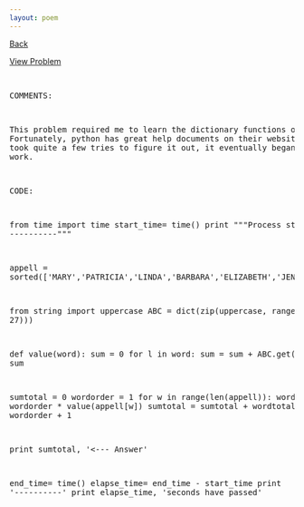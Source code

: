 ```yaml
---
layout: poem
---
```



<html>

<head>
<title>Euler - Problem 22</title>

<script type="text/javascript">

  var _gaq = _gaq || [];
  _gaq.push(['_setAccount', 'UA-16960753-5']);
  _gaq.push(['_trackPageview']);

  (function() {
    var ga = document.createElement('script'); ga.type = 'text/javascript'; ga.async = true;
    ga.src = ('https:' == document.location.protocol ? 'https://ssl' : 'http://www') + '.google-analytics.com/ga.js';
    var s = document.getElementsByTagName('script')[0]; s.parentNode.insertBefore(ga, s);
  })();

</script>

</head>

<body>

<p><a href="../index.html">Back</a></p>
<p><a href="http://projecteuler.net/problem=22" target="_blank">View Problem</a></p>
<pre>

COMMENTS:

This problem required me to learn the dictionary functions of python. Fortunately, python has great help documents on their website. Though 
it took quite a few tries to figure it out, it eventually began to work.


CODE:

from time import time
start_time= time()
print """Process started
----------"""

appell = sorted(['MARY','PATRICIA','LINDA','BARBARA','ELIZABETH','JENNIFER','MARIA','SUSAN','MARGARET','DOROTHY','LISA','NANCY','KAREN','BETTY','HELEN','SANDRA','DONNA','CAROL','RUTH','SHARON','MICHELLE','LAURA','SARAH','KIMBERLY','DEBORAH','JESSICA','SHIRLEY','CYNTHIA','ANGELA','MELISSA','BRENDA','AMY','ANNA','REBECCA','VIRGINIA','KATHLEEN','PAMELA','MARTHA','DEBRA','AMANDA','STEPHANIE','CAROLYN','CHRISTINE','MARIE','JANET','CATHERINE','FRANCES','ANN','JOYCE','DIANE','ALICE','JULIE','HEATHER','TERESA','DORIS','GLORIA','EVELYN','JEAN','CHERYL','MILDRED','KATHERINE','JOAN','ASHLEY','JUDITH','ROSE','JANICE','KELLY','NICOLE','JUDY','CHRISTINA','KATHY','THERESA','BEVERLY','DENISE','TAMMY','IRENE','JANE','LORI','RACHEL','MARILYN','ANDREA','KATHRYN','LOUISE','SARA','ANNE','JACQUELINE','WANDA','BONNIE','JULIA','RUBY','LOIS','TINA','PHYLLIS','NORMA','PAULA','DIANA','ANNIE','LILLIAN','EMILY','ROBIN','PEGGY','CRYSTAL','GLADYS','RITA','DAWN','CONNIE','FLORENCE','TRACY','EDNA','TIFFANY','CARMEN','ROSA','CINDY','GRACE','WENDY','VICTORIA','EDITH','KIM','SHERRY','SYLVIA','JOSEPHINE','THELMA','SHANNON','SHEILA','ETHEL','ELLEN','ELAINE','MARJORIE','CARRIE','CHARLOTTE','MONICA','ESTHER','PAULINE','EMMA','JUANITA','ANITA','RHONDA','HAZEL','AMBER','EVA','DEBBIE','APRIL','LESLIE','CLARA','LUCILLE','JAMIE','JOANNE','ELEANOR','VALERIE','DANIELLE','MEGAN','ALICIA','SUZANNE','MICHELE','GAIL','BERTHA','DARLENE','VERONICA','JILL','ERIN','GERALDINE','LAUREN','CATHY','JOANN','LORRAINE','LYNN','SALLY','REGINA','ERICA','BEATRICE','DOLORES','BERNICE','AUDREY','YVONNE','ANNETTE','JUNE','SAMANTHA','MARION','DANA','STACY','ANA','RENEE','IDA','VIVIAN','ROBERTA','HOLLY','BRITTANY','MELANIE','LORETTA','YOLANDA','JEANETTE','LAURIE','KATIE','KRISTEN','VANESSA','ALMA','SUE','ELSIE','BETH','JEANNE','VICKI','CARLA','TARA','ROSEMARY','EILEEN','TERRI','GERTRUDE','LUCY','TONYA','ELLA','STACEY','WILMA','GINA','KRISTIN','JESSIE','NATALIE','AGNES','VERA','WILLIE','CHARLENE','BESSIE','DELORES','MELINDA','PEARL','ARLENE','MAUREEN','COLLEEN','ALLISON','TAMARA','JOY','GEORGIA','CONSTANCE','LILLIE','CLAUDIA','JACKIE','MARCIA','TANYA','NELLIE','MINNIE','MARLENE','HEIDI','GLENDA','LYDIA','VIOLA','COURTNEY','MARIAN','STELLA','CAROLINE','DORA','JO','VICKIE','MATTIE','TERRY','MAXINE','IRMA','MABEL','MARSHA','MYRTLE','LENA','CHRISTY','DEANNA','PATSY','HILDA','GWENDOLYN','JENNIE','NORA','MARGIE','NINA','CASSANDRA','LEAH','PENNY','KAY','PRISCILLA','NAOMI','CAROLE','BRANDY','OLGA','BILLIE','DIANNE','TRACEY','LEONA','JENNY','FELICIA','SONIA','MIRIAM','VELMA','BECKY','BOBBIE','VIOLET','KRISTINA','TONI','MISTY','MAE','SHELLY','DAISY','RAMONA','SHERRI','ERIKA','KATRINA','CLAIRE','LINDSEY','LINDSAY','GENEVA','GUADALUPE','BELINDA','MARGARITA','SHERYL','CORA','FAYE','ADA','NATASHA','SABRINA','ISABEL','MARGUERITE','HATTIE','HARRIET','MOLLY','CECILIA','KRISTI','BRANDI','BLANCHE','SANDY','ROSIE','JOANNA','IRIS','EUNICE','ANGIE','INEZ','LYNDA','MADELINE','AMELIA','ALBERTA','GENEVIEVE','MONIQUE','JODI','JANIE','MAGGIE','KAYLA','SONYA','JAN','LEE','KRISTINE','CANDACE','FANNIE','MARYANN','OPAL','ALISON','YVETTE','MELODY','LUZ','SUSIE','OLIVIA','FLORA','SHELLEY','KRISTY','MAMIE','LULA','LOLA','VERNA','BEULAH','ANTOINETTE','CANDICE','JUANA','JEANNETTE','PAM','KELLI','HANNAH','WHITNEY','BRIDGET','KARLA','CELIA','LATOYA','PATTY','SHELIA','GAYLE','DELLA','VICKY','LYNNE','SHERI','MARIANNE','KARA','JACQUELYN','ERMA','BLANCA','MYRA','LETICIA','PAT','KRISTA','ROXANNE','ANGELICA','JOHNNIE','ROBYN','FRANCIS','ADRIENNE','ROSALIE','ALEXANDRA','BROOKE','BETHANY','SADIE','BERNADETTE','TRACI','JODY','KENDRA','JASMINE','NICHOLE','RACHAEL','CHELSEA','MABLE','ERNESTINE','MURIEL','MARCELLA','ELENA','KRYSTAL','ANGELINA','NADINE','KARI','ESTELLE','DIANNA','PAULETTE','LORA','MONA','DOREEN','ROSEMARIE','ANGEL','DESIREE','ANTONIA','HOPE','GINGER','JANIS','BETSY','CHRISTIE','FREDA','MERCEDES','MEREDITH','LYNETTE','TERI','CRISTINA','EULA','LEIGH','MEGHAN','SOPHIA','ELOISE','ROCHELLE','GRETCHEN','CECELIA','RAQUEL','HENRIETTA','ALYSSA','JANA','KELLEY','GWEN','KERRY','JENNA','TRICIA','LAVERNE','OLIVE','ALEXIS','TASHA','SILVIA','ELVIRA','CASEY','DELIA','SOPHIE','KATE','PATTI','LORENA','KELLIE','SONJA','LILA','LANA','DARLA','MAY','MINDY','ESSIE','MANDY','LORENE','ELSA','JOSEFINA','JEANNIE','MIRANDA','DIXIE','LUCIA','MARTA','FAITH','LELA','JOHANNA','SHARI','CAMILLE','TAMI','SHAWNA','ELISA','EBONY','MELBA','ORA','NETTIE','TABITHA','OLLIE','JAIME','WINIFRED','KRISTIE','MARINA','ALISHA','AIMEE','RENA','MYRNA','MARLA','TAMMIE','LATASHA','BONITA','PATRICE','RONDA','SHERRIE','ADDIE','FRANCINE','DELORIS','STACIE','ADRIANA','CHERI','SHELBY','ABIGAIL','CELESTE','JEWEL','CARA','ADELE','REBEKAH','LUCINDA','DORTHY','CHRIS','EFFIE','TRINA','REBA','SHAWN','SALLIE','AURORA','LENORA','ETTA','LOTTIE','KERRI','TRISHA','NIKKI','ESTELLA','FRANCISCA','JOSIE','TRACIE','MARISSA','KARIN','BRITTNEY','JANELLE','LOURDES','LAUREL','HELENE','FERN','ELVA','CORINNE','KELSEY','INA','BETTIE','ELISABETH','AIDA','CAITLIN','INGRID','IVA','EUGENIA','CHRISTA','GOLDIE','CASSIE','MAUDE','JENIFER','THERESE','FRANKIE','DENA','LORNA','JANETTE','LATONYA','CANDY','MORGAN','CONSUELO','TAMIKA','ROSETTA','DEBORA','CHERIE','POLLY','DINA','JEWELL','FAY','JILLIAN','DOROTHEA','NELL','TRUDY','ESPERANZA','PATRICA','KIMBERLEY','SHANNA','HELENA','CAROLINA','CLEO','STEFANIE','ROSARIO','OLA','JANINE','MOLLIE','LUPE','ALISA','LOU','MARIBEL','SUSANNE','BETTE','SUSANA','ELISE','CECILE','ISABELLE','LESLEY','JOCELYN','PAIGE','JONI','RACHELLE','LEOLA','DAPHNE','ALTA','ESTER','PETRA','GRACIELA','IMOGENE','JOLENE','KEISHA','LACEY','GLENNA','GABRIELA','KERI','URSULA','LIZZIE','KIRSTEN','SHANA','ADELINE','MAYRA','JAYNE','JACLYN','GRACIE','SONDRA','CARMELA','MARISA','ROSALIND','CHARITY','TONIA','BEATRIZ','MARISOL','CLARICE','JEANINE','SHEENA','ANGELINE','FRIEDA','LILY','ROBBIE','SHAUNA','MILLIE','CLAUDETTE','CATHLEEN','ANGELIA','GABRIELLE','AUTUMN','KATHARINE','SUMMER','JODIE','STACI','LEA','CHRISTI','JIMMIE','JUSTINE','ELMA','LUELLA','MARGRET','DOMINIQUE','SOCORRO','RENE','MARTINA','MARGO','MAVIS','CALLIE','BOBBI','MARITZA','LUCILE','LEANNE','JEANNINE','DEANA','AILEEN','LORIE','LADONNA','WILLA','MANUELA','GALE','SELMA','DOLLY','SYBIL','ABBY','LARA','DALE','IVY','DEE','WINNIE','MARCY','LUISA','JERI','MAGDALENA','OFELIA','MEAGAN','AUDRA','MATILDA','LEILA','CORNELIA','BIANCA','SIMONE','BETTYE','RANDI','VIRGIE','LATISHA','BARBRA','GEORGINA','ELIZA','LEANN','BRIDGETTE','RHODA','HALEY','ADELA','NOLA','BERNADINE','FLOSSIE','ILA','GRETA','RUTHIE','NELDA','MINERVA','LILLY','TERRIE','LETHA','HILARY','ESTELA','VALARIE','BRIANNA','ROSALYN','EARLINE','CATALINA','AVA','MIA','CLARISSA','LIDIA','CORRINE','ALEXANDRIA','CONCEPCION','TIA','SHARRON','RAE','DONA','ERICKA','JAMI','ELNORA','CHANDRA','LENORE','NEVA','MARYLOU','MELISA','TABATHA','SERENA','AVIS','ALLIE','SOFIA','JEANIE','ODESSA','NANNIE','HARRIETT','LORAINE','PENELOPE','MILAGROS','EMILIA','BENITA','ALLYSON','ASHLEE','TANIA','TOMMIE','ESMERALDA','KARINA','EVE','PEARLIE','ZELMA','MALINDA','NOREEN','TAMEKA','SAUNDRA','HILLARY','AMIE','ALTHEA','ROSALINDA','JORDAN','LILIA','ALANA','GAY','CLARE','ALEJANDRA','ELINOR','MICHAEL','LORRIE','JERRI','DARCY','EARNESTINE','CARMELLA','TAYLOR','NOEMI','MARCIE','LIZA','ANNABELLE','LOUISA','EARLENE','MALLORY','CARLENE','NITA','SELENA','TANISHA','KATY','JULIANNE','JOHN','LAKISHA','EDWINA','MARICELA','MARGERY','KENYA','DOLLIE','ROXIE','ROSLYN','KATHRINE','NANETTE','CHARMAINE','LAVONNE','ILENE','KRIS','TAMMI','SUZETTE','CORINE','KAYE','JERRY','MERLE','CHRYSTAL','LINA','DEANNE','LILIAN','JULIANA','ALINE','LUANN','KASEY','MARYANNE','EVANGELINE','COLETTE','MELVA','LAWANDA','YESENIA','NADIA','MADGE','KATHIE','EDDIE','OPHELIA','VALERIA','NONA','MITZI','MARI','GEORGETTE','CLAUDINE','FRAN','ALISSA','ROSEANN','LAKEISHA','SUSANNA','REVA','DEIDRE','CHASITY','SHEREE','CARLY','JAMES','ELVIA','ALYCE','DEIRDRE','GENA','BRIANA','ARACELI','KATELYN','ROSANNE','WENDI','TESSA','BERTA','MARVA','IMELDA','MARIETTA','MARCI','LEONOR','ARLINE','SASHA','MADELYN','JANNA','JULIETTE','DEENA','AURELIA','JOSEFA','AUGUSTA','LILIANA','YOUNG','CHRISTIAN','LESSIE','AMALIA','SAVANNAH','ANASTASIA','VILMA','NATALIA','ROSELLA','LYNNETTE','CORINA','ALFREDA','LEANNA','CAREY','AMPARO','COLEEN','TAMRA','AISHA','WILDA','KARYN','CHERRY','QUEEN','MAURA','MAI','EVANGELINA','ROSANNA','HALLIE','ERNA','ENID','MARIANA','LACY','JULIET','JACKLYN','FREIDA','MADELEINE','MARA','HESTER','CATHRYN','LELIA','CASANDRA','BRIDGETT','ANGELITA','JANNIE','DIONNE','ANNMARIE','KATINA','BERYL','PHOEBE','MILLICENT','KATHERYN','DIANN','CARISSA','MARYELLEN','LIZ','LAURI','HELGA','GILDA','ADRIAN','RHEA','MARQUITA','HOLLIE','TISHA','TAMERA','ANGELIQUE','FRANCESCA','BRITNEY','KAITLIN','LOLITA','FLORINE','ROWENA','REYNA','TWILA','FANNY','JANELL','INES','CONCETTA','BERTIE','ALBA','BRIGITTE','ALYSON','VONDA','PANSY','ELBA','NOELLE','LETITIA','KITTY','DEANN','BRANDIE','LOUELLA','LETA','FELECIA','SHARLENE','LESA','BEVERLEY','ROBERT','ISABELLA','HERMINIA','TERRA','CELINA','TORI','OCTAVIA','JADE','DENICE','GERMAINE','SIERRA','MICHELL','CORTNEY','NELLY','DORETHA','SYDNEY','DEIDRA','MONIKA','LASHONDA','JUDI','CHELSEY','ANTIONETTE','MARGOT','BOBBY','ADELAIDE','NAN','LEEANN','ELISHA','DESSIE','LIBBY','KATHI','GAYLA','LATANYA','MINA','MELLISA','KIMBERLEE','JASMIN','RENAE','ZELDA','ELDA','MA','JUSTINA','GUSSIE','EMILIE','CAMILLA','ABBIE','ROCIO','KAITLYN','JESSE','EDYTHE','ASHLEIGH','SELINA','LAKESHA','GERI','ALLENE','PAMALA','MICHAELA','DAYNA','CARYN','ROSALIA','SUN','JACQULINE','REBECA','MARYBETH','KRYSTLE','IOLA','DOTTIE','BENNIE','BELLE','AUBREY','GRISELDA','ERNESTINA','ELIDA','ADRIANNE','DEMETRIA','DELMA','CHONG','JAQUELINE','DESTINY','ARLEEN','VIRGINA','RETHA','FATIMA','TILLIE','ELEANORE','CARI','TREVA','BIRDIE','WILHELMINA','ROSALEE','MAURINE','LATRICE','YONG','JENA','TARYN','ELIA','DEBBY','MAUDIE','JEANNA','DELILAH','CATRINA','SHONDA','HORTENCIA','THEODORA','TERESITA','ROBBIN','DANETTE','MARYJANE','FREDDIE','DELPHINE','BRIANNE','NILDA','DANNA','CINDI','BESS','IONA','HANNA','ARIEL','WINONA','VIDA','ROSITA','MARIANNA','WILLIAM','RACHEAL','GUILLERMINA','ELOISA','CELESTINE','CAREN','MALISSA','LONA','CHANTEL','SHELLIE','MARISELA','LEORA','AGATHA','SOLEDAD','MIGDALIA','IVETTE','CHRISTEN','ATHENA','JANEL','CHLOE','VEDA','PATTIE','TESSIE','TERA','MARILYNN','LUCRETIA','KARRIE','DINAH','DANIELA','ALECIA','ADELINA','VERNICE','SHIELA','PORTIA','MERRY','LASHAWN','DEVON','DARA','TAWANA','OMA','VERDA','CHRISTIN','ALENE','ZELLA','SANDI','RAFAELA','MAYA','KIRA','CANDIDA','ALVINA','SUZAN','SHAYLA','LYN','LETTIE','ALVA','SAMATHA','ORALIA','MATILDE','MADONNA','LARISSA','VESTA','RENITA','INDIA','DELOIS','SHANDA','PHILLIS','LORRI','ERLINDA','CRUZ','CATHRINE','BARB','ZOE','ISABELL','IONE','GISELA','CHARLIE','VALENCIA','ROXANNA','MAYME','KISHA','ELLIE','MELLISSA','DORRIS','DALIA','BELLA','ANNETTA','ZOILA','RETA','REINA','LAURETTA','KYLIE','CHRISTAL','PILAR','CHARLA','ELISSA','TIFFANI','TANA','PAULINA','LEOTA','BREANNA','JAYME','CARMEL','VERNELL','TOMASA','MANDI','DOMINGA','SANTA','MELODIE','LURA','ALEXA','TAMELA','RYAN','MIRNA','KERRIE','VENUS','NOEL','FELICITA','CRISTY','CARMELITA','BERNIECE','ANNEMARIE','TIARA','ROSEANNE','MISSY','CORI','ROXANA','PRICILLA','KRISTAL','JUNG','ELYSE','HAYDEE','ALETHA','BETTINA','MARGE','GILLIAN','FILOMENA','CHARLES','ZENAIDA','HARRIETTE','CARIDAD','VADA','UNA','ARETHA','PEARLINE','MARJORY','MARCELA','FLOR','EVETTE','ELOUISE','ALINA','TRINIDAD','DAVID','DAMARIS','CATHARINE','CARROLL','BELVA','NAKIA','MARLENA','LUANNE','LORINE','KARON','DORENE','DANITA','BRENNA','TATIANA','SAMMIE','LOUANN','LOREN','JULIANNA','ANDRIA','PHILOMENA','LUCILA','LEONORA','DOVIE','ROMONA','MIMI','JACQUELIN','GAYE','TONJA','MISTI','JOE','GENE','CHASTITY','STACIA','ROXANN','MICAELA','NIKITA','MEI','VELDA','MARLYS','JOHNNA','AURA','LAVERN','IVONNE','HAYLEY','NICKI','MAJORIE','HERLINDA','GEORGE','ALPHA','YADIRA','PERLA','GREGORIA','DANIEL','ANTONETTE','SHELLI','MOZELLE','MARIAH','JOELLE','CORDELIA','JOSETTE','CHIQUITA','TRISTA','LOUIS','LAQUITA','GEORGIANA','CANDI','SHANON','LONNIE','HILDEGARD','CECIL','VALENTINA','STEPHANY','MAGDA','KAROL','GERRY','GABRIELLA','TIANA','ROMA','RICHELLE','RAY','PRINCESS','OLETA','JACQUE','IDELLA','ALAINA','SUZANNA','JOVITA','BLAIR','TOSHA','RAVEN','NEREIDA','MARLYN','KYLA','JOSEPH','DELFINA','TENA','STEPHENIE','SABINA','NATHALIE','MARCELLE','GERTIE','DARLEEN','THEA','SHARONDA','SHANTEL','BELEN','VENESSA','ROSALINA','ONA','GENOVEVA','COREY','CLEMENTINE','ROSALBA','RENATE','RENATA','MI','IVORY','GEORGIANNA','FLOY','DORCAS','ARIANA','TYRA','THEDA','MARIAM','JULI','JESICA','DONNIE','VIKKI','VERLA','ROSELYN','MELVINA','JANNETTE','GINNY','DEBRAH','CORRIE','ASIA','VIOLETA','MYRTIS','LATRICIA','COLLETTE','CHARLEEN','ANISSA','VIVIANA','TWYLA','PRECIOUS','NEDRA','LATONIA','LAN','HELLEN','FABIOLA','ANNAMARIE','ADELL','SHARYN','CHANTAL','NIKI','MAUD','LIZETTE','LINDY','KIA','KESHA','JEANA','DANELLE','CHARLINE','CHANEL','CARROL','VALORIE','LIA','DORTHA','CRISTAL','SUNNY','LEONE','LEILANI','GERRI','DEBI','ANDRA','KESHIA','IMA','EULALIA','EASTER','DULCE','NATIVIDAD','LINNIE','KAMI','GEORGIE','CATINA','BROOK','ALDA','WINNIFRED','SHARLA','RUTHANN','MEAGHAN','MAGDALENE','LISSETTE','ADELAIDA','VENITA','TRENA','SHIRLENE','SHAMEKA','ELIZEBETH','DIAN','SHANTA','MICKEY','LATOSHA','CARLOTTA','WINDY','SOON','ROSINA','MARIANN','LEISA','JONNIE','DAWNA','CATHIE','BILLY','ASTRID','SIDNEY','LAUREEN','JANEEN','HOLLI','FAWN','VICKEY','TERESSA','SHANTE','RUBYE','MARCELINA','CHANDA','CARY','TERESE','SCARLETT','MARTY','MARNIE','LULU','LISETTE','JENIFFER','ELENOR','DORINDA','DONITA','CARMAN','BERNITA','ALTAGRACIA','ALETA','ADRIANNA','ZORAIDA','RONNIE','NICOLA','LYNDSEY','KENDALL','JANINA','CHRISSY','AMI','STARLA','PHYLIS','PHUONG','KYRA','CHARISSE','BLANCH','SANJUANITA','RONA','NANCI','MARILEE','MARANDA','CORY','BRIGETTE','SANJUANA','MARITA','KASSANDRA','JOYCELYN','IRA','FELIPA','CHELSIE','BONNY','MIREYA','LORENZA','KYONG','ILEANA','CANDELARIA','TONY','TOBY','SHERIE','OK','MARK','LUCIE','LEATRICE','LAKESHIA','GERDA','EDIE','BAMBI','MARYLIN','LAVON','HORTENSE','GARNET','EVIE','TRESSA','SHAYNA','LAVINA','KYUNG','JEANETTA','SHERRILL','SHARA','PHYLISS','MITTIE','ANABEL','ALESIA','THUY','TAWANDA','RICHARD','JOANIE','TIFFANIE','LASHANDA','KARISSA','ENRIQUETA','DARIA','DANIELLA','CORINNA','ALANNA','ABBEY','ROXANE','ROSEANNA','MAGNOLIA','LIDA','KYLE','JOELLEN','ERA','CORAL','CARLEEN','TRESA','PEGGIE','NOVELLA','NILA','MAYBELLE','JENELLE','CARINA','NOVA','MELINA','MARQUERITE','MARGARETTE','JOSEPHINA','EVONNE','DEVIN','CINTHIA','ALBINA','TOYA','TAWNYA','SHERITA','SANTOS','MYRIAM','LIZABETH','LISE','KEELY','JENNI','GISELLE','CHERYLE','ARDITH','ARDIS','ALESHA','ADRIANE','SHAINA','LINNEA','KAROLYN','HONG','FLORIDA','FELISHA','DORI','DARCI','ARTIE','ARMIDA','ZOLA','XIOMARA','VERGIE','SHAMIKA','NENA','NANNETTE','MAXIE','LOVIE','JEANE','JAIMIE','INGE','FARRAH','ELAINA','CAITLYN','STARR','FELICITAS','CHERLY','CARYL','YOLONDA','YASMIN','TEENA','PRUDENCE','PENNIE','NYDIA','MACKENZIE','ORPHA','MARVEL','LIZBETH','LAURETTE','JERRIE','HERMELINDA','CAROLEE','TIERRA','MIRIAN','META','MELONY','KORI','JENNETTE','JAMILA','ENA','ANH','YOSHIKO','SUSANNAH','SALINA','RHIANNON','JOLEEN','CRISTINE','ASHTON','ARACELY','TOMEKA','SHALONDA','MARTI','LACIE','KALA','JADA','ILSE','HAILEY','BRITTANI','ZONA','SYBLE','SHERRYL','RANDY','NIDIA','MARLO','KANDICE','KANDI','DEB','DEAN','AMERICA','ALYCIA','TOMMY','RONNA','NORENE','MERCY','JOSE','INGEBORG','GIOVANNA','GEMMA','CHRISTEL','AUDRY','ZORA','VITA','VAN','TRISH','STEPHAINE','SHIRLEE','SHANIKA','MELONIE','MAZIE','JAZMIN','INGA','HOA','HETTIE','GERALYN','FONDA','ESTRELLA','ADELLA','SU','SARITA','RINA','MILISSA','MARIBETH','GOLDA','EVON','ETHELYN','ENEDINA','CHERISE','CHANA','VELVA','TAWANNA','SADE','MIRTA','LI','KARIE','JACINTA','ELNA','DAVINA','CIERRA','ASHLIE','ALBERTHA','TANESHA','STEPHANI','NELLE','MINDI','LU','LORINDA','LARUE','FLORENE','DEMETRA','DEDRA','CIARA','CHANTELLE','ASHLY','SUZY','ROSALVA','NOELIA','LYDA','LEATHA','KRYSTYNA','KRISTAN','KARRI','DARLINE','DARCIE','CINDA','CHEYENNE','CHERRIE','AWILDA','ALMEDA','ROLANDA','LANETTE','JERILYN','GISELE','EVALYN','CYNDI','CLETA','CARIN','ZINA','ZENA','VELIA','TANIKA','PAUL','CHARISSA','THOMAS','TALIA','MARGARETE','LAVONDA','KAYLEE','KATHLENE','JONNA','IRENA','ILONA','IDALIA','CANDIS','CANDANCE','BRANDEE','ANITRA','ALIDA','SIGRID','NICOLETTE','MARYJO','LINETTE','HEDWIG','CHRISTIANA','CASSIDY','ALEXIA','TRESSIE','MODESTA','LUPITA','LITA','GLADIS','EVELIA','DAVIDA','CHERRI','CECILY','ASHELY','ANNABEL','AGUSTINA','WANITA','SHIRLY','ROSAURA','HULDA','EUN','BAILEY','YETTA','VERONA','THOMASINA','SIBYL','SHANNAN','MECHELLE','LUE','LEANDRA','LANI','KYLEE','KANDY','JOLYNN','FERNE','EBONI','CORENE','ALYSIA','ZULA','NADA','MOIRA','LYNDSAY','LORRETTA','JUAN','JAMMIE','HORTENSIA','GAYNELL','CAMERON','ADRIA','VINA','VICENTA','TANGELA','STEPHINE','NORINE','NELLA','LIANA','LESLEE','KIMBERELY','ILIANA','GLORY','FELICA','EMOGENE','ELFRIEDE','EDEN','EARTHA','CARMA','BEA','OCIE','MARRY','LENNIE','KIARA','JACALYN','CARLOTA','ARIELLE','YU','STAR','OTILIA','KIRSTIN','KACEY','JOHNETTA','JOEY','JOETTA','JERALDINE','JAUNITA','ELANA','DORTHEA','CAMI','AMADA','ADELIA','VERNITA','TAMAR','SIOBHAN','RENEA','RASHIDA','OUIDA','ODELL','NILSA','MERYL','KRISTYN','JULIETA','DANICA','BREANNE','AUREA','ANGLEA','SHERRON','ODETTE','MALIA','LORELEI','LIN','LEESA','KENNA','KATHLYN','FIONA','CHARLETTE','SUZIE','SHANTELL','SABRA','RACQUEL','MYONG','MIRA','MARTINE','LUCIENNE','LAVADA','JULIANN','JOHNIE','ELVERA','DELPHIA','CLAIR','CHRISTIANE','CHAROLETTE','CARRI','AUGUSTINE','ASHA','ANGELLA','PAOLA','NINFA','LEDA','LAI','EDA','SUNSHINE','STEFANI','SHANELL','PALMA','MACHELLE','LISSA','KECIA','KATHRYNE','KARLENE','JULISSA','JETTIE','JENNIFFER','HUI','CORRINA','CHRISTOPHER','CAROLANN','ALENA','TESS','ROSARIA','MYRTICE','MARYLEE','LIANE','KENYATTA','JUDIE','JANEY','IN','ELMIRA','ELDORA','DENNA','CRISTI','CATHI','ZAIDA','VONNIE','VIVA','VERNIE','ROSALINE','MARIELA','LUCIANA','LESLI','KARAN','FELICE','DENEEN','ADINA','WYNONA','TARSHA','SHERON','SHASTA','SHANITA','SHANI','SHANDRA','RANDA','PINKIE','PARIS','NELIDA','MARILOU','LYLA','LAURENE','LACI','JOI','JANENE','DOROTHA','DANIELE','DANI','CAROLYNN','CARLYN','BERENICE','AYESHA','ANNELIESE','ALETHEA','THERSA','TAMIKO','RUFINA','OLIVA','MOZELL','MARYLYN','MADISON','KRISTIAN','KATHYRN','KASANDRA','KANDACE','JANAE','GABRIEL','DOMENICA','DEBBRA','DANNIELLE','CHUN','BUFFY','BARBIE','ARCELIA','AJA','ZENOBIA','SHAREN','SHAREE','PATRICK','PAGE','MY','LAVINIA','KUM','KACIE','JACKELINE','HUONG','FELISA','EMELIA','ELEANORA','CYTHIA','CRISTIN','CLYDE','CLARIBEL','CARON','ANASTACIA','ZULMA','ZANDRA','YOKO','TENISHA','SUSANN','SHERILYN','SHAY','SHAWANDA','SABINE','ROMANA','MATHILDA','LINSEY','KEIKO','JOANA','ISELA','GRETTA','GEORGETTA','EUGENIE','DUSTY','DESIRAE','DELORA','CORAZON','ANTONINA','ANIKA','WILLENE','TRACEE','TAMATHA','REGAN','NICHELLE','MICKIE','MAEGAN','LUANA','LANITA','KELSIE','EDELMIRA','BREE','AFTON','TEODORA','TAMIE','SHENA','MEG','LINH','KELI','KACI','DANYELLE','BRITT','ARLETTE','ALBERTINE','ADELLE','TIFFINY','STORMY','SIMONA','NUMBERS','NICOLASA','NICHOL','NIA','NAKISHA','MEE','MAIRA','LOREEN','KIZZY','JOHNNY','JAY','FALLON','CHRISTENE','BOBBYE','ANTHONY','YING','VINCENZA','TANJA','RUBIE','RONI','QUEENIE','MARGARETT','KIMBERLI','IRMGARD','IDELL','HILMA','EVELINA','ESTA','EMILEE','DENNISE','DANIA','CARL','CARIE','ANTONIO','WAI','SANG','RISA','RIKKI','PARTICIA','MUI','MASAKO','MARIO','LUVENIA','LOREE','LONI','LIEN','KEVIN','GIGI','FLORENCIA','DORIAN','DENITA','DALLAS','CHI','BILLYE','ALEXANDER','TOMIKA','SHARITA','RANA','NIKOLE','NEOMA','MARGARITE','MADALYN','LUCINA','LAILA','KALI','JENETTE','GABRIELE','EVELYNE','ELENORA','CLEMENTINA','ALEJANDRINA','ZULEMA','VIOLETTE','VANNESSA','THRESA','RETTA','PIA','PATIENCE','NOELLA','NICKIE','JONELL','DELTA','CHUNG','CHAYA','CAMELIA','BETHEL','ANYA','ANDREW','THANH','SUZANN','SPRING','SHU','MILA','LILLA','LAVERNA','KEESHA','KATTIE','GIA','GEORGENE','EVELINE','ESTELL','ELIZBETH','VIVIENNE','VALLIE','TRUDIE','STEPHANE','MICHEL','MAGALY','MADIE','KENYETTA','KARREN','JANETTA','HERMINE','HARMONY','DRUCILLA','DEBBI','CELESTINA','CANDIE','BRITNI','BECKIE','AMINA','ZITA','YUN','YOLANDE','VIVIEN','VERNETTA','TRUDI','SOMMER','PEARLE','PATRINA','OSSIE','NICOLLE','LOYCE','LETTY','LARISA','KATHARINA','JOSELYN','JONELLE','JENELL','IESHA','HEIDE','FLORINDA','FLORENTINA','FLO','ELODIA','DORINE','BRUNILDA','BRIGID','ASHLI','ARDELLA','TWANA','THU','TARAH','SUNG','SHEA','SHAVON','SHANE','SERINA','RAYNA','RAMONITA','NGA','MARGURITE','LUCRECIA','KOURTNEY','KATI','JESUS','JESENIA','DIAMOND','CRISTA','AYANA','ALICA','ALIA','VINNIE','SUELLEN','ROMELIA','RACHELL','PIPER','OLYMPIA','MICHIKO','KATHALEEN','JOLIE','JESSI','JANESSA','HANA','HA','ELEASE','CARLETTA','BRITANY','SHONA','SALOME','ROSAMOND','REGENA','RAINA','NGOC','NELIA','LOUVENIA','LESIA','LATRINA','LATICIA','LARHONDA','JINA','JACKI','HOLLIS','HOLLEY','EMMY','DEEANN','CORETTA','ARNETTA','VELVET','THALIA','SHANICE','NETA','MIKKI','MICKI','LONNA','LEANA','LASHUNDA','KILEY','JOYE','JACQULYN','IGNACIA','HYUN','HIROKO','HENRY','HENRIETTE','ELAYNE','DELINDA','DARNELL','DAHLIA','COREEN','CONSUELA','CONCHITA','CELINE','BABETTE','AYANNA','ANETTE','ALBERTINA','SKYE','SHAWNEE','SHANEKA','QUIANA','PAMELIA','MIN','MERRI','MERLENE','MARGIT','KIESHA','KIERA','KAYLENE','JODEE','JENISE','ERLENE','EMMIE','ELSE','DARYL','DALILA','DAISEY','CODY','CASIE','BELIA','BABARA','VERSIE','VANESA','SHELBA','SHAWNDA','SAM','NORMAN','NIKIA','NAOMA','MARNA','MARGERET','MADALINE','LAWANA','KINDRA','JUTTA','JAZMINE','JANETT','HANNELORE','GLENDORA','GERTRUD','GARNETT','FREEDA','FREDERICA','FLORANCE','FLAVIA','DENNIS','CARLINE','BEVERLEE','ANJANETTE','VALDA','TRINITY','TAMALA','STEVIE','SHONNA','SHA','SARINA','ONEIDA','MICAH','MERILYN','MARLEEN','LURLINE','LENNA','KATHERIN','JIN','JENI','HAE','GRACIA','GLADY','FARAH','ERIC','ENOLA','EMA','DOMINQUE','DEVONA','DELANA','CECILA','CAPRICE','ALYSHA','ALI','ALETHIA','VENA','THERESIA','TAWNY','SONG','SHAKIRA','SAMARA','SACHIKO','RACHELE','PAMELLA','NICKY','MARNI','MARIEL','MAREN','MALISA','LIGIA','LERA','LATORIA','LARAE','KIMBER','KATHERN','KAREY','JENNEFER','JANETH','HALINA','FREDIA','DELISA','DEBROAH','CIERA','CHIN','ANGELIKA','ANDREE','ALTHA','YEN','VIVAN','TERRESA','TANNA','SUK','SUDIE','SOO','SIGNE','SALENA','RONNI','REBBECCA','MYRTIE','MCKENZIE','MALIKA','MAIDA','LOAN','LEONARDA','KAYLEIGH','FRANCE','ETHYL','ELLYN','DAYLE','CAMMIE','BRITTNI','BIRGIT','AVELINA','ASUNCION','ARIANNA','AKIKO','VENICE','TYESHA','TONIE','TIESHA','TAKISHA','STEFFANIE','SINDY','SANTANA','MEGHANN','MANDA','MACIE','LADY','KELLYE','KELLEE','JOSLYN','JASON','INGER','INDIRA','GLINDA','GLENNIS','FERNANDA','FAUSTINA','ENEIDA','ELICIA','DOT','DIGNA','DELL','ARLETTA','ANDRE','WILLIA','TAMMARA','TABETHA','SHERRELL','SARI','REFUGIO','REBBECA','PAULETTA','NIEVES','NATOSHA','NAKITA','MAMMIE','KENISHA','KAZUKO','KASSIE','GARY','EARLEAN','DAPHINE','CORLISS','CLOTILDE','CAROLYNE','BERNETTA','AUGUSTINA','AUDREA','ANNIS','ANNABELL','YAN','TENNILLE','TAMICA','SELENE','SEAN','ROSANA','REGENIA','QIANA','MARKITA','MACY','LEEANNE','LAURINE','KYM','JESSENIA','JANITA','GEORGINE','GENIE','EMIKO','ELVIE','DEANDRA','DAGMAR','CORIE','COLLEN','CHERISH','ROMAINE','PORSHA','PEARLENE','MICHELINE','MERNA','MARGORIE','MARGARETTA','LORE','KENNETH','JENINE','HERMINA','FREDERICKA','ELKE','DRUSILLA','DORATHY','DIONE','DESIRE','CELENA','BRIGIDA','ANGELES','ALLEGRA','THEO','TAMEKIA','SYNTHIA','STEPHEN','SOOK','SLYVIA','ROSANN','REATHA','RAYE','MARQUETTA','MARGART','LING','LAYLA','KYMBERLY','KIANA','KAYLEEN','KATLYN','KARMEN','JOELLA','IRINA','EMELDA','ELENI','DETRA','CLEMMIE','CHERYLL','CHANTELL','CATHEY','ARNITA','ARLA','ANGLE','ANGELIC','ALYSE','ZOFIA','THOMASINE','TENNIE','SON','SHERLY','SHERLEY','SHARYL','REMEDIOS','PETRINA','NICKOLE','MYUNG','MYRLE','MOZELLA','LOUANNE','LISHA','LATIA','LANE','KRYSTA','JULIENNE','JOEL','JEANENE','JACQUALINE','ISAURA','GWENDA','EARLEEN','DONALD','CLEOPATRA','CARLIE','AUDIE','ANTONIETTA','ALISE','ALEX','VERDELL','VAL','TYLER','TOMOKO','THAO','TALISHA','STEVEN','SO','SHEMIKA','SHAUN','SCARLET','SAVANNA','SANTINA','ROSIA','RAEANN','ODILIA','NANA','MINNA','MAGAN','LYNELLE','LE','KARMA','JOEANN','IVANA','INELL','ILANA','HYE','HONEY','HEE','GUDRUN','FRANK','DREAMA','CRISSY','CHANTE','CARMELINA','ARVILLA','ARTHUR','ANNAMAE','ALVERA','ALEIDA','AARON','YEE','YANIRA','VANDA','TIANNA','TAM','STEFANIA','SHIRA','PERRY','NICOL','NANCIE','MONSERRATE','MINH','MELYNDA','MELANY','MATTHEW','LOVELLA','LAURE','KIRBY','KACY','JACQUELYNN','HYON','GERTHA','FRANCISCO','ELIANA','CHRISTENA','CHRISTEEN','CHARISE','CATERINA','CARLEY','CANDYCE','ARLENA','AMMIE','YANG','WILLETTE','VANITA','TUYET','TINY','SYREETA','SILVA','SCOTT','RONALD','PENNEY','NYLA','MICHAL','MAURICE','MARYAM','MARYA','MAGEN','LUDIE','LOMA','LIVIA','LANELL','KIMBERLIE','JULEE','DONETTA','DIEDRA','DENISHA','DEANE','DAWNE','CLARINE','CHERRYL','BRONWYN','BRANDON','ALLA','VALERY','TONDA','SUEANN','SORAYA','SHOSHANA','SHELA','SHARLEEN','SHANELLE','NERISSA','MICHEAL','MERIDITH','MELLIE','MAYE','MAPLE','MAGARET','LUIS','LILI','LEONILA','LEONIE','LEEANNA','LAVONIA','LAVERA','KRISTEL','KATHEY','KATHE','JUSTIN','JULIAN','JIMMY','JANN','ILDA','HILDRED','HILDEGARDE','GENIA','FUMIKO','EVELIN','ERMELINDA','ELLY','DUNG','DOLORIS','DIONNA','DANAE','BERNEICE','ANNICE','ALIX','VERENA','VERDIE','TRISTAN','SHAWNNA','SHAWANA','SHAUNNA','ROZELLA','RANDEE','RANAE','MILAGRO','LYNELL','LUISE','LOUIE','LOIDA','LISBETH','KARLEEN','JUNITA','JONA','ISIS','HYACINTH','HEDY','GWENN','ETHELENE','ERLINE','EDWARD','DONYA','DOMONIQUE','DELICIA','DANNETTE','CICELY','BRANDA','BLYTHE','BETHANN','ASHLYN','ANNALEE','ALLINE','YUKO','VELLA','TRANG','TOWANDA','TESHA','SHERLYN','NARCISA','MIGUELINA','MERI','MAYBELL','MARLANA','MARGUERITA','MADLYN','LUNA','LORY','LORIANN','LIBERTY','LEONORE','LEIGHANN','LAURICE','LATESHA','LARONDA','KATRICE','KASIE','KARL','KALEY','JADWIGA','GLENNIE','GEARLDINE','FRANCINA','EPIFANIA','DYAN','DORIE','DIEDRE','DENESE','DEMETRICE','DELENA','DARBY','CRISTIE','CLEORA','CATARINA','CARISA','BERNIE','BARBERA','ALMETA','TRULA','TEREASA','SOLANGE','SHEILAH','SHAVONNE','SANORA','ROCHELL','MATHILDE','MARGARETA','MAIA','LYNSEY','LAWANNA','LAUNA','KENA','KEENA','KATIA','JAMEY','GLYNDA','GAYLENE','ELVINA','ELANOR','DANUTA','DANIKA','CRISTEN','CORDIE','COLETTA','CLARITA','CARMON','BRYNN','AZUCENA','AUNDREA','ANGELE','YI','WALTER','VERLIE','VERLENE','TAMESHA','SILVANA','SEBRINA','SAMIRA','REDA','RAYLENE','PENNI','PANDORA','NORAH','NOMA','MIREILLE','MELISSIA','MARYALICE','LARAINE','KIMBERY','KARYL','KARINE','KAM','JOLANDA','JOHANA','JESUSA','JALEESA','JAE','JACQUELYNE','IRISH','ILUMINADA','HILARIA','HANH','GENNIE','FRANCIE','FLORETTA','EXIE','EDDA','DREMA','DELPHA','BEV','BARBAR','ASSUNTA','ARDELL','ANNALISA','ALISIA','YUKIKO','YOLANDO','WONDA','WEI','WALTRAUD','VETA','TEQUILA','TEMEKA','TAMEIKA','SHIRLEEN','SHENITA','PIEDAD','OZELLA','MIRTHA','MARILU','KIMIKO','JULIANE','JENICE','JEN','JANAY','JACQUILINE','HILDE','FE','FAE','EVAN','EUGENE','ELOIS','ECHO','DEVORAH','CHAU','BRINDA','BETSEY','ARMINDA','ARACELIS','APRYL','ANNETT','ALISHIA','VEOLA','USHA','TOSHIKO','THEOLA','TASHIA','TALITHA','SHERY','RUDY','RENETTA','REIKO','RASHEEDA','OMEGA','OBDULIA','MIKA','MELAINE','MEGGAN','MARTIN','MARLEN','MARGET','MARCELINE','MANA','MAGDALEN','LIBRADA','LEZLIE','LEXIE','LATASHIA','LASANDRA','KELLE','ISIDRA','ISA','INOCENCIA','GWYN','FRANCOISE','ERMINIA','ERINN','DIMPLE','DEVORA','CRISELDA','ARMANDA','ARIE','ARIANE','ANGELO','ANGELENA','ALLEN','ALIZA','ADRIENE','ADALINE','XOCHITL','TWANNA','TRAN','TOMIKO','TAMISHA','TAISHA','SUSY','SIU','RUTHA','ROXY','RHONA','RAYMOND','OTHA','NORIKO','NATASHIA','MERRIE','MELVIN','MARINDA','MARIKO','MARGERT','LORIS','LIZZETTE','LEISHA','KAILA','KA','JOANNIE','JERRICA','JENE','JANNET','JANEE','JACINDA','HERTA','ELENORE','DORETTA','DELAINE','DANIELL','CLAUDIE','CHINA','BRITTA','APOLONIA','AMBERLY','ALEASE','YURI','YUK','WEN','WANETA','UTE','TOMI','SHARRI','SANDIE','ROSELLE','REYNALDA','RAGUEL','PHYLICIA','PATRIA','OLIMPIA','ODELIA','MITZIE','MITCHELL','MISS','MINDA','MIGNON','MICA','MENDY','MARIVEL','MAILE','LYNETTA','LAVETTE','LAURYN','LATRISHA','LAKIESHA','KIERSTEN','KARY','JOSPHINE','JOLYN','JETTA','JANISE','JACQUIE','IVELISSE','GLYNIS','GIANNA','GAYNELLE','EMERALD','DEMETRIUS','DANYELL','DANILLE','DACIA','CORALEE','CHER','CEOLA','BRETT','BELL','ARIANNE','ALESHIA','YUNG','WILLIEMAE','TROY','TRINH','THORA','TAI','SVETLANA','SHERIKA','SHEMEKA','SHAUNDA','ROSELINE','RICKI','MELDA','MALLIE','LAVONNA','LATINA','LARRY','LAQUANDA','LALA','LACHELLE','KLARA','KANDIS','JOHNA','JEANMARIE','JAYE','HANG','GRAYCE','GERTUDE','EMERITA','EBONIE','CLORINDA','CHING','CHERY','CAROLA','BREANN','BLOSSOM','BERNARDINE','BECKI','ARLETHA','ARGELIA','ARA','ALITA','YULANDA','YON','YESSENIA','TOBI','TASIA','SYLVIE','SHIRL','SHIRELY','SHERIDAN','SHELLA','SHANTELLE','SACHA','ROYCE','REBECKA','REAGAN','PROVIDENCIA','PAULENE','MISHA','MIKI','MARLINE','MARICA','LORITA','LATOYIA','LASONYA','KERSTIN','KENDA','KEITHA','KATHRIN','JAYMIE','JACK','GRICELDA','GINETTE','ERYN','ELINA','ELFRIEDA','DANYEL','CHEREE','CHANELLE','BARRIE','AVERY','AURORE','ANNAMARIA','ALLEEN','AILENE','AIDE','YASMINE','VASHTI','VALENTINE','TREASA','TORY','TIFFANEY','SHERYLL','SHARIE','SHANAE','SAU','RAISA','PA','NEDA','MITSUKO','MIRELLA','MILDA','MARYANNA','MARAGRET','MABELLE','LUETTA','LORINA','LETISHA','LATARSHA','LANELLE','LAJUANA','KRISSY','KARLY','KARENA','JON','JESSIKA','JERICA','JEANELLE','JANUARY','JALISA','JACELYN','IZOLA','IVEY','GREGORY','EUNA','ETHA','DREW','DOMITILA','DOMINICA','DAINA','CREOLA','CARLI','CAMIE','BUNNY','BRITTNY','ASHANTI','ANISHA','ALEEN','ADAH','YASUKO','WINTER','VIKI','VALRIE','TONA','TINISHA','THI','TERISA','TATUM','TANEKA','SIMONNE','SHALANDA','SERITA','RESSIE','REFUGIA','PAZ','OLENE','NA','MERRILL','MARGHERITA','MANDIE','MAN','MAIRE','LYNDIA','LUCI','LORRIANE','LORETA','LEONIA','LAVONA','LASHAWNDA','LAKIA','KYOKO','KRYSTINA','KRYSTEN','KENIA','KELSI','JUDE','JEANICE','ISOBEL','GEORGIANN','GENNY','FELICIDAD','EILENE','DEON','DELOISE','DEEDEE','DANNIE','CONCEPTION','CLORA','CHERILYN','CHANG','CALANDRA','BERRY','ARMANDINA','ANISA','ULA','TIMOTHY','TIERA','THERESSA','STEPHANIA','SIMA','SHYLA','SHONTA','SHERA','SHAQUITA','SHALA','SAMMY','ROSSANA','NOHEMI','NERY','MORIAH','MELITA','MELIDA','MELANI','MARYLYNN','MARISHA','MARIETTE','MALORIE','MADELENE','LUDIVINA','LORIA','LORETTE','LORALEE','LIANNE','LEON','LAVENIA','LAURINDA','LASHON','KIT','KIMI','KEILA','KATELYNN','KAI','JONE','JOANE','JI','JAYNA','JANELLA','JA','HUE','HERTHA','FRANCENE','ELINORE','DESPINA','DELSIE','DEEDRA','CLEMENCIA','CARRY','CAROLIN','CARLOS','BULAH','BRITTANIE','BOK','BLONDELL','BIBI','BEAULAH','BEATA','ANNITA','AGRIPINA','VIRGEN','VALENE','UN','TWANDA','TOMMYE','TOI','TARRA','TARI','TAMMERA','SHAKIA','SADYE','RUTHANNE','ROCHEL','RIVKA','PURA','NENITA','NATISHA','MING','MERRILEE','MELODEE','MARVIS','LUCILLA','LEENA','LAVETA','LARITA','LANIE','KEREN','ILEEN','GEORGEANN','GENNA','GENESIS','FRIDA','EWA','EUFEMIA','EMELY','ELA','EDYTH','DEONNA','DEADRA','DARLENA','CHANELL','CHAN','CATHERN','CASSONDRA','CASSAUNDRA','BERNARDA','BERNA','ARLINDA','ANAMARIA','ALBERT','WESLEY','VERTIE','VALERI','TORRI','TATYANA','STASIA','SHERISE','SHERILL','SEASON','SCOTTIE','SANDA','RUTHE','ROSY','ROBERTO','ROBBI','RANEE','QUYEN','PEARLY','PALMIRA','ONITA','NISHA','NIESHA','NIDA','NEVADA','NAM','MERLYN','MAYOLA','MARYLOUISE','MARYLAND','MARX','MARTH','MARGENE','MADELAINE','LONDA','LEONTINE','LEOMA','LEIA','LAWRENCE','LAURALEE','LANORA','LAKITA','KIYOKO','KETURAH','KATELIN','KAREEN','JONIE','JOHNETTE','JENEE','JEANETT','IZETTA','HIEDI','HEIKE','HASSIE','HAROLD','GIUSEPPINA','GEORGANN','FIDELA','FERNANDE','ELWANDA','ELLAMAE','ELIZ','DUSTI','DOTTY','CYNDY','CORALIE','CELESTA','ARGENTINA','ALVERTA','XENIA','WAVA','VANETTA','TORRIE','TASHINA','TANDY','TAMBRA','TAMA','STEPANIE','SHILA','SHAUNTA','SHARAN','SHANIQUA','SHAE','SETSUKO','SERAFINA','SANDEE','ROSAMARIA','PRISCILA','OLINDA','NADENE','MUOI','MICHELINA','MERCEDEZ','MARYROSE','MARIN','MARCENE','MAO','MAGALI','MAFALDA','LOGAN','LINN','LANNIE','KAYCE','KAROLINE','KAMILAH','KAMALA','JUSTA','JOLINE','JENNINE','JACQUETTA','IRAIDA','GERALD','GEORGEANNA','FRANCHESCA','FAIRY','EMELINE','ELANE','EHTEL','EARLIE','DULCIE','DALENE','CRIS','CLASSIE','CHERE','CHARIS','CAROYLN','CARMINA','CARITA','BRIAN','BETHANIE','AYAKO','ARICA','AN','ALYSA','ALESSANDRA','AKILAH','ADRIEN','ZETTA','YOULANDA','YELENA','YAHAIRA','XUAN','WENDOLYN','VICTOR','TIJUANA','TERRELL','TERINA','TERESIA','SUZI','SUNDAY','SHERELL','SHAVONDA','SHAUNTE','SHARDA','SHAKITA','SENA','RYANN','RUBI','RIVA','REGINIA','REA','RACHAL','PARTHENIA','PAMULA','MONNIE','MONET','MICHAELE','MELIA','MARINE','MALKA','MAISHA','LISANDRA','LEO','LEKISHA','LEAN','LAURENCE','LAKENDRA','KRYSTIN','KORTNEY','KIZZIE','KITTIE','KERA','KENDAL','KEMBERLY','KANISHA','JULENE','JULE','JOSHUA','JOHANNE','JEFFREY','JAMEE','HAN','HALLEY','GIDGET','GALINA','FREDRICKA','FLETA','FATIMAH','EUSEBIA','ELZA','ELEONORE','DORTHEY','DORIA','DONELLA','DINORAH','DELORSE','CLARETHA','CHRISTINIA','CHARLYN','BONG','BELKIS','AZZIE','ANDERA','AIKO','ADENA','YER','YAJAIRA','WAN','VANIA','ULRIKE','TOSHIA','TIFANY','STEFANY','SHIZUE','SHENIKA','SHAWANNA','SHAROLYN','SHARILYN','SHAQUANA','SHANTAY','SEE','ROZANNE','ROSELEE','RICKIE','REMONA','REANNA','RAELENE','QUINN','PHUNG','PETRONILA','NATACHA','NANCEY','MYRL','MIYOKO','MIESHA','MERIDETH','MARVELLA','MARQUITTA','MARHTA','MARCHELLE','LIZETH','LIBBIE','LAHOMA','LADAWN','KINA','KATHELEEN','KATHARYN','KARISA','KALEIGH','JUNIE','JULIEANN','JOHNSIE','JANEAN','JAIMEE','JACKQUELINE','HISAKO','HERMA','HELAINE','GWYNETH','GLENN','GITA','EUSTOLIA','EMELINA','ELIN','EDRIS','DONNETTE','DONNETTA','DIERDRE','DENAE','DARCEL','CLAUDE','CLARISA','CINDERELLA','CHIA','CHARLESETTA','CHARITA','CELSA','CASSY','CASSI','CARLEE','BRUNA','BRITTANEY','BRANDE','BILLI','BAO','ANTONETTA','ANGLA','ANGELYN','ANALISA','ALANE','WENONA','WENDIE','VERONIQUE','VANNESA','TOBIE','TEMPIE','SUMIKO','SULEMA','SPARKLE','SOMER','SHEBA','SHAYNE','SHARICE','SHANEL','SHALON','SAGE','ROY','ROSIO','ROSELIA','RENAY','REMA','REENA','PORSCHE','PING','PEG','OZIE','ORETHA','ORALEE','ODA','NU','NGAN','NAKESHA','MILLY','MARYBELLE','MARLIN','MARIS','MARGRETT','MARAGARET','MANIE','LURLENE','LILLIA','LIESELOTTE','LAVELLE','LASHAUNDA','LAKEESHA','KEITH','KAYCEE','KALYN','JOYA','JOETTE','JENAE','JANIECE','ILLA','GRISEL','GLAYDS','GENEVIE','GALA','FREDDA','FRED','ELMER','ELEONOR','DEBERA','DEANDREA','DAN','CORRINNE','CORDIA','CONTESSA','COLENE','CLEOTILDE','CHARLOTT','CHANTAY','CECILLE','BEATRIS','AZALEE','ARLEAN','ARDATH','ANJELICA','ANJA','ALFREDIA','ALEISHA','ADAM','ZADA','YUONNE','XIAO','WILLODEAN','WHITLEY','VENNIE','VANNA','TYISHA','TOVA','TORIE','TONISHA','TILDA','TIEN','TEMPLE','SIRENA','SHERRIL','SHANTI','SHAN','SENAIDA','SAMELLA','ROBBYN','RENDA','REITA','PHEBE','PAULITA','NOBUKO','NGUYET','NEOMI','MOON','MIKAELA','MELANIA','MAXIMINA','MARG','MAISIE','LYNNA','LILLI','LAYNE','LASHAUN','LAKENYA','LAEL','KIRSTIE','KATHLINE','KASHA','KARLYN','KARIMA','JOVAN','JOSEFINE','JENNELL','JACQUI','JACKELYN','HYO','HIEN','GRAZYNA','FLORRIE','FLORIA','ELEONORA','DWANA','DORLA','DONG','DELMY','DEJA','DEDE','DANN','CRYSTA','CLELIA','CLARIS','CLARENCE','CHIEKO','CHERLYN','CHERELLE','CHARMAIN','CHARA','CAMMY','BEE','ARNETTE','ARDELLE','ANNIKA','AMIEE','AMEE','ALLENA','YVONE','YUKI','YOSHIE','YEVETTE','YAEL','WILLETTA','VONCILE','VENETTA','TULA','TONETTE','TIMIKA','TEMIKA','TELMA','TEISHA','TAREN','TA','STACEE','SHIN','SHAWNTA','SATURNINA','RICARDA','POK','PASTY','ONIE','NUBIA','MORA','MIKE','MARIELLE','MARIELLA','MARIANELA','MARDELL','MANY','LUANNA','LOISE','LISABETH','LINDSY','LILLIANA','LILLIAM','LELAH','LEIGHA','LEANORA','LANG','KRISTEEN','KHALILAH','KEELEY','KANDRA','JUNKO','JOAQUINA','JERLENE','JANI','JAMIKA','JAME','HSIU','HERMILA','GOLDEN','GENEVIVE','EVIA','EUGENA','EMMALINE','ELFREDA','ELENE','DONETTE','DELCIE','DEEANNA','DARCEY','CUC','CLARINDA','CIRA','CHAE','CELINDA','CATHERYN','CATHERIN','CASIMIRA','CARMELIA','CAMELLIA','BREANA','BOBETTE','BERNARDINA','BEBE','BASILIA','ARLYNE','AMAL','ALAYNA','ZONIA','ZENIA','YURIKO','YAEKO','WYNELL','WILLOW','WILLENA','VERNIA','TU','TRAVIS','TORA','TERRILYN','TERICA','TENESHA','TAWNA','TAJUANA','TAINA','STEPHNIE','SONA','SOL','SINA','SHONDRA','SHIZUKO','SHERLENE','SHERICE','SHARIKA','ROSSIE','ROSENA','RORY','RIMA','RIA','RHEBA','RENNA','PETER','NATALYA','NANCEE','MELODI','MEDA','MAXIMA','MATHA','MARKETTA','MARICRUZ','MARCELENE','MALVINA','LUBA','LOUETTA','LEIDA','LECIA','LAURAN','LASHAWNA','LAINE','KHADIJAH','KATERINE','KASI','KALLIE','JULIETTA','JESUSITA','JESTINE','JESSIA','JEREMY','JEFFIE','JANYCE','ISADORA','GEORGIANNE','FIDELIA','EVITA','EURA','EULAH','ESTEFANA','ELSY','ELIZABET','ELADIA','DODIE','DION','DIA','DENISSE','DELORAS','DELILA','DAYSI','DAKOTA','CURTIS','CRYSTLE','CONCHA','COLBY','CLARETTA','CHU','CHRISTIA','CHARLSIE','CHARLENA','CARYLON','BETTYANN','ASLEY','ASHLEA','AMIRA','AI','AGUEDA','AGNUS','YUETTE','VINITA','VICTORINA','TYNISHA','TREENA','TOCCARA','TISH','THOMASENA','TEGAN','SOILA','SHILOH','SHENNA','SHARMAINE','SHANTAE','SHANDI','SEPTEMBER','SARAN','SARAI','SANA','SAMUEL','SALLEY','ROSETTE','ROLANDE','REGINE','OTELIA','OSCAR','OLEVIA','NICHOLLE','NECOLE','NAIDA','MYRTA','MYESHA','MITSUE','MINTA','MERTIE','MARGY','MAHALIA','MADALENE','LOVE','LOURA','LOREAN','LEWIS','LESHA','LEONIDA','LENITA','LAVONE','LASHELL','LASHANDRA','LAMONICA','KIMBRA','KATHERINA','KARRY','KANESHA','JULIO','JONG','JENEVA','JAQUELYN','HWA','GILMA','GHISLAINE','GERTRUDIS','FRANSISCA','FERMINA','ETTIE','ETSUKO','ELLIS','ELLAN','ELIDIA','EDRA','DORETHEA','DOREATHA','DENYSE','DENNY','DEETTA','DAINE','CYRSTAL','CORRIN','CAYLA','CARLITA','CAMILA','BURMA','BULA','BUENA','BLAKE','BARABARA','AVRIL','AUSTIN','ALAINE','ZANA','WILHEMINA','WANETTA','VIRGIL','VI','VERONIKA','VERNON','VERLINE','VASILIKI','TONITA','TISA','TEOFILA','TAYNA','TAUNYA','TANDRA','TAKAKO','SUNNI','SUANNE','SIXTA','SHARELL','SEEMA','RUSSELL','ROSENDA','ROBENA','RAYMONDE','PEI','PAMILA','OZELL','NEIDA','NEELY','MISTIE','MICHA','MERISSA','MAURITA','MARYLN','MARYETTA','MARSHALL','MARCELL','MALENA','MAKEDA','MADDIE','LOVETTA','LOURIE','LORRINE','LORILEE','LESTER','LAURENA','LASHAY','LARRAINE','LAREE','LACRESHA','KRISTLE','KRISHNA','KEVA','KEIRA','KAROLE','JOIE','JINNY','JEANNETTA','JAMA','HEIDY','GILBERTE','GEMA','FAVIOLA','EVELYNN','ENDA','ELLI','ELLENA','DIVINA','DAGNY','COLLENE','CODI','CINDIE','CHASSIDY','CHASIDY','CATRICE','CATHERINA','CASSEY','CAROLL','CARLENA','CANDRA','CALISTA','BRYANNA','BRITTENY','BEULA','BARI','AUDRIE','AUDRIA','ARDELIA','ANNELLE','ANGILA','ALONA','ALLYN','DOUGLAS','ROGER','JONATHAN','RALPH','NICHOLAS','BENJAMIN','BRUCE','HARRY','WAYNE','STEVE','HOWARD','ERNEST','PHILLIP','TODD','CRAIG','ALAN','PHILIP','EARL','DANNY','BRYAN','STANLEY','LEONARD','NATHAN','MANUEL','RODNEY','MARVIN','VINCENT','JEFFERY','JEFF','CHAD','JACOB','ALFRED','BRADLEY','HERBERT','FREDERICK','EDWIN','DON','RICKY','RANDALL','BARRY','BERNARD','LEROY','MARCUS','THEODORE','CLIFFORD','MIGUEL','JIM','TOM','CALVIN','BILL','LLOYD','DEREK','WARREN','DARRELL','JEROME','FLOYD','ALVIN','TIM','GORDON','GREG','JORGE','DUSTIN','PEDRO','DERRICK','ZACHARY','HERMAN','GLEN','HECTOR','RICARDO','RICK','BRENT','RAMON','GILBERT','MARC','REGINALD','RUBEN','NATHANIEL','RAFAEL','EDGAR','MILTON','RAUL','BEN','CHESTER','DUANE','FRANKLIN','BRAD','RON','ROLAND','ARNOLD','HARVEY','JARED','ERIK','DARRYL','NEIL','JAVIER','FERNANDO','CLINTON','TED','MATHEW','TYRONE','DARREN','LANCE','KURT','ALLAN','NELSON','GUY','CLAYTON','HUGH','MAX','DWAYNE','DWIGHT','ARMANDO','FELIX','EVERETT','IAN','WALLACE','KEN','BOB','ALFREDO','ALBERTO','DAVE','IVAN','BYRON','ISAAC','MORRIS','CLIFTON','WILLARD','ROSS','ANDY','SALVADOR','KIRK','SERGIO','SETH','KENT','TERRANCE','EDUARDO','TERRENCE','ENRIQUE','WADE','STUART','FREDRICK','ARTURO','ALEJANDRO','NICK','LUTHER','WENDELL','JEREMIAH','JULIUS','OTIS','TREVOR','OLIVER','LUKE','HOMER','GERARD','DOUG','KENNY','HUBERT','LYLE','MATT','ALFONSO','ORLANDO','REX','CARLTON','ERNESTO','NEAL','PABLO','LORENZO','OMAR','WILBUR','GRANT','HORACE','RODERICK','ABRAHAM','WILLIS','RICKEY','ANDRES','CESAR','JOHNATHAN','MALCOLM','RUDOLPH','DAMON','KELVIN','PRESTON','ALTON','ARCHIE','MARCO','WM','PETE','RANDOLPH','GARRY','GEOFFREY','JONATHON','FELIPE','GERARDO','ED','DOMINIC','DELBERT','COLIN','GUILLERMO','EARNEST','LUCAS','BENNY','SPENCER','RODOLFO','MYRON','EDMUND','GARRETT','SALVATORE','CEDRIC','LOWELL','GREGG','SHERMAN','WILSON','SYLVESTER','ROOSEVELT','ISRAEL','JERMAINE','FORREST','WILBERT','LELAND','SIMON','CLARK','IRVING','BRYANT','OWEN','RUFUS','WOODROW','KRISTOPHER','MACK','LEVI','MARCOS','GUSTAVO','JAKE','LIONEL','GILBERTO','CLINT','NICOLAS','ISMAEL','ORVILLE','ERVIN','DEWEY','AL','WILFRED','JOSH','HUGO','IGNACIO','CALEB','TOMAS','SHELDON','ERICK','STEWART','DOYLE','DARREL','ROGELIO','TERENCE','SANTIAGO','ALONZO','ELIAS','BERT','ELBERT','RAMIRO','CONRAD','NOAH','GRADY','PHIL','CORNELIUS','LAMAR','ROLANDO','CLAY','PERCY','DEXTER','BRADFORD','DARIN','AMOS','MOSES','IRVIN','SAUL','ROMAN','RANDAL','TIMMY','DARRIN','WINSTON','BRENDAN','ABEL','DOMINICK','BOYD','EMILIO','ELIJAH','DOMINGO','EMMETT','MARLON','EMANUEL','JERALD','EDMOND','EMIL','DEWAYNE','WILL','OTTO','TEDDY','REYNALDO','BRET','JESS','TRENT','HUMBERTO','EMMANUEL','STEPHAN','VICENTE','LAMONT','GARLAND','MILES','EFRAIN','HEATH','RODGER','HARLEY','ETHAN','ELDON','ROCKY','PIERRE','JUNIOR','FREDDY','ELI','BRYCE','ANTOINE','STERLING','CHASE','GROVER','ELTON','CLEVELAND','DYLAN','CHUCK','DAMIAN','REUBEN','STAN','AUGUST','LEONARDO','JASPER','RUSSEL','ERWIN','BENITO','HANS','MONTE','BLAINE','ERNIE','CURT','QUENTIN','AGUSTIN','MURRAY','JAMAL','ADOLFO','HARRISON','TYSON','BURTON','BRADY','ELLIOTT','WILFREDO','BART','JARROD','VANCE','DENIS','DAMIEN','JOAQUIN','HARLAN','DESMOND','ELLIOT','DARWIN','GREGORIO','BUDDY','XAVIER','KERMIT','ROSCOE','ESTEBAN','ANTON','SOLOMON','SCOTTY','NORBERT','ELVIN','WILLIAMS','NOLAN','ROD','QUINTON','HAL','BRAIN','ROB','ELWOOD','KENDRICK','DARIUS','MOISES','FIDEL','THADDEUS','CLIFF','MARCEL','JACKSON','RAPHAEL','BRYON','ARMAND','ALVARO','JEFFRY','DANE','JOESPH','THURMAN','NED','RUSTY','MONTY','FABIAN','REGGIE','MASON','GRAHAM','ISAIAH','VAUGHN','GUS','LOYD','DIEGO','ADOLPH','NORRIS','MILLARD','ROCCO','GONZALO','DERICK','RODRIGO','WILEY','RIGOBERTO','ALPHONSO','TY','NOE','VERN','REED','JEFFERSON','ELVIS','BERNARDO','MAURICIO','HIRAM','DONOVAN','BASIL','RILEY','NICKOLAS','MAYNARD','SCOT','VINCE','QUINCY','EDDY','SEBASTIAN','FEDERICO','ULYSSES','HERIBERTO','DONNELL','COLE','DAVIS','GAVIN','EMERY','WARD','ROMEO','JAYSON','DANTE','CLEMENT','COY','MAXWELL','JARVIS','BRUNO','ISSAC','DUDLEY','BROCK','SANFORD','CARMELO','BARNEY','NESTOR','STEFAN','DONNY','ART','LINWOOD','BEAU','WELDON','GALEN','ISIDRO','TRUMAN','DELMAR','JOHNATHON','SILAS','FREDERIC','DICK','IRWIN','MERLIN','CHARLEY','MARCELINO','HARRIS','CARLO','TRENTON','KURTIS','HUNTER','AURELIO','WINFRED','VITO','COLLIN','DENVER','CARTER','LEONEL','EMORY','PASQUALE','MOHAMMAD','MARIANO','DANIAL','LANDON','DIRK','BRANDEN','ADAN','BUFORD','GERMAN','WILMER','EMERSON','ZACHERY','FLETCHER','JACQUES','ERROL','DALTON','MONROE','JOSUE','EDWARDO','BOOKER','WILFORD','SONNY','SHELTON','CARSON','THERON','RAYMUNDO','DAREN','HOUSTON','ROBBY','LINCOLN','GENARO','BENNETT','OCTAVIO','CORNELL','HUNG','ARRON','ANTONY','HERSCHEL','GIOVANNI','GARTH','CYRUS','CYRIL','RONNY','LON','FREEMAN','DUNCAN','KENNITH','CARMINE','ERICH','CHADWICK','WILBURN','RUSS','REID','MYLES','ANDERSON','MORTON','JONAS','FOREST','MITCHEL','MERVIN','ZANE','RICH','JAMEL','LAZARO','ALPHONSE','RANDELL','MAJOR','JARRETT','BROOKS','ABDUL','LUCIANO','SEYMOUR','EUGENIO','MOHAMMED','VALENTIN','CHANCE','ARNULFO','LUCIEN','FERDINAND','THAD','EZRA','ALDO','RUBIN','ROYAL','MITCH','EARLE','ABE','WYATT','MARQUIS','LANNY','KAREEM','JAMAR','BORIS','ISIAH','EMILE','ELMO','ARON','LEOPOLDO','EVERETTE','JOSEF','ELOY','RODRICK','REINALDO','LUCIO','JERROD','WESTON','HERSHEL','BARTON','PARKER','LEMUEL','BURT','JULES','GIL','ELISEO','AHMAD','NIGEL','EFREN','ANTWAN','ALDEN','MARGARITO','COLEMAN','DINO','OSVALDO','LES','DEANDRE','NORMAND','KIETH','TREY','NORBERTO','NAPOLEON','JEROLD','FRITZ','ROSENDO','MILFORD','CHRISTOPER','ALFONZO','LYMAN','JOSIAH','BRANT','WILTON','RICO','JAMAAL','DEWITT','BRENTON','OLIN','FOSTER','FAUSTINO','CLAUDIO','JUDSON','GINO','EDGARDO','ALEC','TANNER','JARRED','DONN','TAD','PRINCE','PORFIRIO','ODIS','LENARD','CHAUNCEY','TOD','MEL','MARCELO','KORY','AUGUSTUS','KEVEN','HILARIO','BUD','SAL','ORVAL','MAURO','ZACHARIAH','OLEN','ANIBAL','MILO','JED','DILLON','AMADO','NEWTON','LENNY','RICHIE','HORACIO','BRICE','MOHAMED','DELMER','DARIO','REYES','MAC','JONAH','JERROLD','ROBT','HANK','RUPERT','ROLLAND','KENTON','DAMION','ANTONE','WALDO','FREDRIC','BRADLY','KIP','BURL','WALKER','TYREE','JEFFEREY','AHMED','WILLY','STANFORD','OREN','NOBLE','MOSHE','MIKEL','ENOCH','BRENDON','QUINTIN','JAMISON','FLORENCIO','DARRICK','TOBIAS','HASSAN','GIUSEPPE','DEMARCUS','CLETUS','TYRELL','LYNDON','KEENAN','WERNER','GERALDO','COLUMBUS','CHET','BERTRAM','MARKUS','HUEY','HILTON','DWAIN','DONTE','TYRON','OMER','ISAIAS','HIPOLITO','FERMIN','ADALBERTO','BO','BARRETT','TEODORO','MCKINLEY','MAXIMO','GARFIELD','RALEIGH','LAWERENCE','ABRAM','RASHAD','KING','EMMITT','DARON','SAMUAL','MIQUEL','EUSEBIO','DOMENIC','DARRON','BUSTER','WILBER','RENATO','JC','HOYT','HAYWOOD','EZEKIEL','CHAS','FLORENTINO','ELROY','CLEMENTE','ARDEN','NEVILLE','EDISON','DESHAWN','NATHANIAL','JORDON','DANILO','CLAUD','SHERWOOD','RAYMON','RAYFORD','CRISTOBAL','AMBROSE','TITUS','HYMAN','FELTON','EZEQUIEL','ERASMO','STANTON','LONNY','LEN','IKE','MILAN','LINO','JAROD','HERB','ANDREAS','WALTON','RHETT','PALMER','DOUGLASS','CORDELL','OSWALDO','ELLSWORTH','VIRGILIO','TONEY','NATHANAEL','DEL','BENEDICT','MOSE','JOHNSON','ISREAL','GARRET','FAUSTO','ASA','ARLEN','ZACK','WARNER','MODESTO','FRANCESCO','MANUAL','GAYLORD','GASTON','FILIBERTO','DEANGELO','MICHALE','GRANVILLE','WES','MALIK','ZACKARY','TUAN','ELDRIDGE','CRISTOPHER','CORTEZ','ANTIONE','MALCOM','LONG','KOREY','JOSPEH','COLTON','WAYLON','VON','HOSEA','SHAD','SANTO','RUDOLF','ROLF','REY','RENALDO','MARCELLUS','LUCIUS','KRISTOFER','BOYCE','BENTON','HAYDEN','HARLAND','ARNOLDO','RUEBEN','LEANDRO','KRAIG','JERRELL','JEROMY','HOBERT','CEDRICK','ARLIE','WINFORD','WALLY','LUIGI','KENETH','JACINTO','GRAIG','FRANKLYN','EDMUNDO','SID','PORTER','LEIF','JERAMY','BUCK','WILLIAN','VINCENZO','SHON','LYNWOOD','JERE','HAI','ELDEN','DORSEY','DARELL','BRODERICK','ALONSO'])

from string import uppercase
ABC = dict(zip(uppercase, range(1, 27)))

def value(word):
	sum = 0
	for l in word:
		sum = sum + ABC.get(l)
	return sum

sumtotal = 0
wordorder = 1
for w in range(len(appell)):
	wordtotal = wordorder * value(appell[w])
	sumtotal = sumtotal + wordtotal
	wordorder = wordorder + 1
	
print sumtotal, '<--- Answer'


end_time= time()
elapse_time= end_time - start_time
print '----------'
print elapse_time, 'seconds have passed'


</pre>
</body>
</html>
